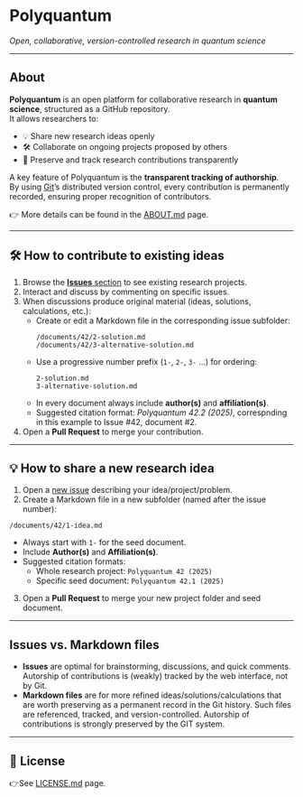 # Polyquantum
_Open, collaborative, version-controlled research in quantum science_

---

## About

**Polyquantum** is an open platform for collaborative research in **quantum science**, structured as a GitHub repository.  
It allows researchers to:

- 💡 Share new research ideas openly  
- 🛠️ Collaborate on ongoing projects proposed by others  
- 📝 Preserve and track research contributions transparently  

A key feature of Polyquantum is the **transparent tracking of authorship**.  
By using [Git](https://it.wikipedia.org/wiki/Git_(software))’s distributed version control, every contribution is permanently recorded, ensuring proper recognition of contributors.  

👉 More details can be found in the [ABOUT.md](ABOUT.md) page.

---

## 🛠️ How to contribute to existing ideas

1. Browse the [**Issues** section](https://github.com/andreamari/polyquantum_test/issues) to see existing research projects.  
2. Interact and discuss by commenting on specific issues.  
3. When discussions produce original material (ideas, solutions, calculations, etc.):  
   - Create or edit a Markdown file in the corresponding issue subfolder:  
     ```
     /documents/42/2-solution.md
     /documents/42/3-alternative-solution.md
     ```
   - Use a progressive number prefix (`1-`, `2-`, `3-` …) for ordering:  
     ```
     2-solution.md
     3-alternative-solution.md
     ```
   - In every document always include **author(s)** and **affiliation(s)**. 
   - Suggested citation format: _Polyquantum 42.2 (2025)_, correspnding in this example to Issue #42, document #2.  
4. Open a **Pull Request** to merge your contribution.

---

## 💡 How to share a new research idea

1. Open a [new issue](https://github.com/andreamari/polyquantum_test/issues/new/choose) describing your idea/project/problem.  
2. Create a Markdown file in a new subfolder (named after the issue number):
```
/documents/42/1-idea.md
```
- Always start with `1-` for the seed document.  
- Include **Author(s)** and **Affiliation(s)**.  
- Suggested citation formats:  
  - Whole research project: `Polyquantum 42 (2025)`  
  - Specific seed document: `Polyquantum 42.1 (2025)`  
3. Open a **Pull Request** to merge your new project folder and seed document.

---

## Issues vs. Markdown files
- **Issues** are optimal for brainstorming, discussions, and quick comments. Autorship of contributions is (weakly) tracked by the web interface, not by Git.
- **Markdown files** are for more refined ideas/solutions/calculations that are worth preserving as a permanent record in the Git history. Such files are referenced, tracked, and version-controlled. Autorship of contributions is strongly preserved by the GIT system.

---

## 📜 License

👉See [LICENSE.md](LICENSE.md) page.

